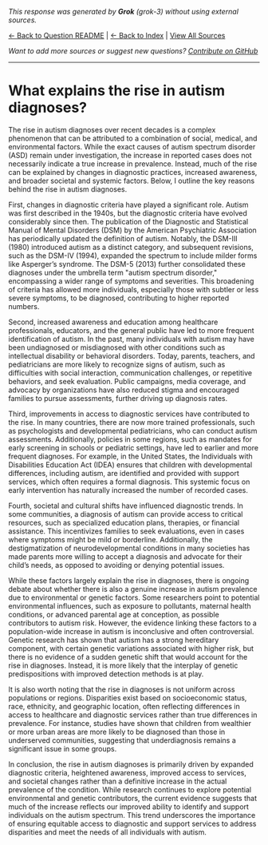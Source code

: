 <!-- 
Generated by: grok
Model: grok-3
Prompt type: default
Generated at: 2025-06-23T16:05:31.253080
-->

*This response was generated by **Grok** (grok-3) without using external sources.*

[← Back to Question README](README.md) | [← Back to Index](../README.md) | [View All Sources](../allsources.md)

*Want to add more sources or suggest new questions? [Contribute on GitHub](https://github.com/justinwest/SuggestedSources)*

---

# What explains the rise in autism diagnoses?

The rise in autism diagnoses over recent decades is a complex phenomenon that can be attributed to a combination of social, medical, and environmental factors. While the exact causes of autism spectrum disorder (ASD) remain under investigation, the increase in reported cases does not necessarily indicate a true increase in prevalence. Instead, much of the rise can be explained by changes in diagnostic practices, increased awareness, and broader societal and systemic factors. Below, I outline the key reasons behind the rise in autism diagnoses.

First, changes in diagnostic criteria have played a significant role. Autism was first described in the 1940s, but the diagnostic criteria have evolved considerably since then. The publication of the Diagnostic and Statistical Manual of Mental Disorders (DSM) by the American Psychiatric Association has periodically updated the definition of autism. Notably, the DSM-III (1980) introduced autism as a distinct category, and subsequent revisions, such as the DSM-IV (1994), expanded the spectrum to include milder forms like Asperger’s syndrome. The DSM-5 (2013) further consolidated these diagnoses under the umbrella term "autism spectrum disorder," encompassing a wider range of symptoms and severities. This broadening of criteria has allowed more individuals, especially those with subtler or less severe symptoms, to be diagnosed, contributing to higher reported numbers.

Second, increased awareness and education among healthcare professionals, educators, and the general public have led to more frequent identification of autism. In the past, many individuals with autism may have been undiagnosed or misdiagnosed with other conditions such as intellectual disability or behavioral disorders. Today, parents, teachers, and pediatricians are more likely to recognize signs of autism, such as difficulties with social interaction, communication challenges, or repetitive behaviors, and seek evaluation. Public campaigns, media coverage, and advocacy by organizations have also reduced stigma and encouraged families to pursue assessments, further driving up diagnosis rates.

Third, improvements in access to diagnostic services have contributed to the rise. In many countries, there are now more trained professionals, such as psychologists and developmental pediatricians, who can conduct autism assessments. Additionally, policies in some regions, such as mandates for early screening in schools or pediatric settings, have led to earlier and more frequent diagnoses. For example, in the United States, the Individuals with Disabilities Education Act (IDEA) ensures that children with developmental differences, including autism, are identified and provided with support services, which often requires a formal diagnosis. This systemic focus on early intervention has naturally increased the number of recorded cases.

Fourth, societal and cultural shifts have influenced diagnostic trends. In some communities, a diagnosis of autism can provide access to critical resources, such as specialized education plans, therapies, or financial assistance. This incentivizes families to seek evaluations, even in cases where symptoms might be mild or borderline. Additionally, the destigmatization of neurodevelopmental conditions in many societies has made parents more willing to accept a diagnosis and advocate for their child’s needs, as opposed to avoiding or denying potential issues.

While these factors largely explain the rise in diagnoses, there is ongoing debate about whether there is also a genuine increase in autism prevalence due to environmental or genetic factors. Some researchers point to potential environmental influences, such as exposure to pollutants, maternal health conditions, or advanced parental age at conception, as possible contributors to autism risk. However, the evidence linking these factors to a population-wide increase in autism is inconclusive and often controversial. Genetic research has shown that autism has a strong hereditary component, with certain genetic variations associated with higher risk, but there is no evidence of a sudden genetic shift that would account for the rise in diagnoses. Instead, it is more likely that the interplay of genetic predispositions with improved detection methods is at play.

It is also worth noting that the rise in diagnoses is not uniform across populations or regions. Disparities exist based on socioeconomic status, race, ethnicity, and geographic location, often reflecting differences in access to healthcare and diagnostic services rather than true differences in prevalence. For instance, studies have shown that children from wealthier or more urban areas are more likely to be diagnosed than those in underserved communities, suggesting that underdiagnosis remains a significant issue in some groups.

In conclusion, the rise in autism diagnoses is primarily driven by expanded diagnostic criteria, heightened awareness, improved access to services, and societal changes rather than a definitive increase in the actual prevalence of the condition. While research continues to explore potential environmental and genetic contributors, the current evidence suggests that much of the increase reflects our improved ability to identify and support individuals on the autism spectrum. This trend underscores the importance of ensuring equitable access to diagnostic and support services to address disparities and meet the needs of all individuals with autism.